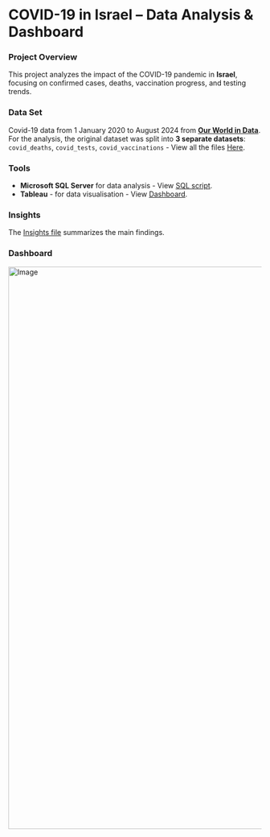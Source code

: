 # COVID-19 in Israel – Data Analysis & Dashboard

### Project Overview
This project analyzes the impact of the COVID-19 pandemic in **Israel**, focusing on confirmed cases, deaths, vaccination progress, and testing trends.  

### Data Set
Covid-19 data from 1 January 2020 to August 2024 from **[Our World in Data](https://ourworldindata.org/covid-deaths)**.  
For the analysis, the original dataset was split into **3 separate datasets**: `covid_deaths`, `covid_tests`, `covid_vaccinations` - View all the files [Here](https://github.com/noammaoz1/COVID-19-in-Israel/blob/main/covid_data.zip).

### Tools
- **Microsoft SQL Server** for data analysis - View [SQL script](https://github.com/noammaoz1/COVID-19-in-Israel/blob/main/Covid-19.sql).
- **Tableau** - for data visualisation - View [Dashboard](https://public.tableau.com/views/Covid-19Dashboard_17577858158690/CovidDashboard?:language=en-US&:sid=&:redirect=auth&:display_count=n&:origin=viz_share_link).

### Insights
The [Insights file](https://github.com/noammaoz1/COVID-19-in-Israel/blob/main/INSIGHTS.md) summarizes the main findings.

### Dashboard
<a href="https://public.tableau.com/views/Covid-19Dashboard_17577858158690/CovidDashboard?:language=en-US&:sid=&:display_count=n&:origin=viz_share_link" target="_blank">
  <img width="1799" height="1118" alt="Image" src="https://github.com/user-attachments/assets/c4f86a32-7cff-4d3c-b15f-0816a153cec4">
</a>
